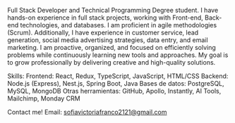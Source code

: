 Full Stack Developer and Technical Programming Degree student. I have hands-on experience in full stack projects, working with Front-end, Back-end technologies, and databases. I am proficient in agile methodologies (Scrum).
Additionally, I have experience in customer service, lead generation, social media advertising strategies, data entry, and email marketing. I am proactive, organized, and focused on efficiently solving problems while continuously learning new tools and approaches. My goal is to grow professionally by delivering creative and high-quality solutions.

Skills:
Frontend: React, Redux, TypeScript, JavaScript, HTML/CSS
Backend: Node.js (Express), Nest.js, Spring Boot, Java
Bases de datos: PostgreSQL, MySQL, MongoDB
Otras herramientas: GitHub, Apollo, Instantly, AI Tools, Mailchimp, Monday CRM 


Contact me! Email: sofiavictoriafranco2121@gmail.com
